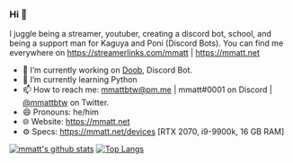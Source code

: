 ### Hi 👋

I juggle being a streamer, youtuber, creating a discord bot, school, and being a support man for Kaguya and Poni (Discord Bots). You can find me everywhere on https://streamerlinks.com/mmatt | https://mmatt.net


- 🔭 I’m currently working on [Doob](http://doobbot.com), Discord Bot.
- 🌱 I’m currently learning Python
- 📫 How to reach me: [mmattbtw@pm.me](mailto:mmattbtw@pm.me) | mmatt#0001 on Discord | [@mmattbtw](https://twitter.com/messages/476840933-476840933?recipient_id=476840933&text=Hello!) on Twitter.
- 😄 Pronouns: he/him
- 🌐 Website: https://mmatt.net 
- ⚙  Specs: https://mmatt.net/devices [RTX 2070, i9-9900k, 16 GB RAM]

[![mmatt's github stats](https://github-readme-stats.vercel.app/api?username=mmattbtw)](https://github.com/anuraghazra/github-readme-stats) [![Top Langs](https://github-readme-stats.vercel.app/api/top-langs/?username=mmattbtw)](https://github.com/anuraghazra/github-readme-stats)
